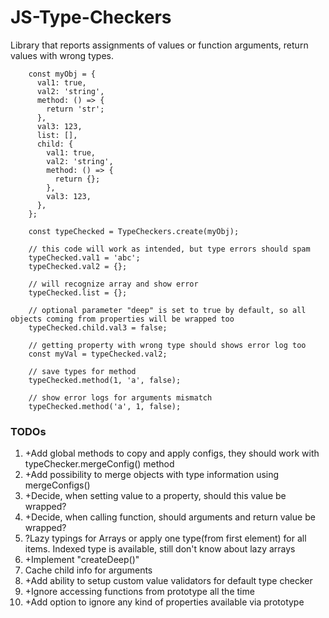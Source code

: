 # JS-Type-Checkers

Library that reports assignments of values or function arguments, return values with wrong types.
```
    const myObj = {
      val1: true,
      val2: 'string',
      method: () => {
        return 'str';
      },
      val3: 123,
      list: [],
      child: {
        val1: true,
        val2: 'string',
        method: () => {
          return {};
        },
        val3: 123,
      },
    };

    const typeChecked = TypeCheckers.create(myObj);

    // this code will work as intended, but type errors should spam
    typeChecked.val1 = 'abc';
    typeChecked.val2 = {};

    // will recognize array and show error
    typeChecked.list = {};

    // optional parameter "deep" is set to true by default, so all objects coming from properties will be wrapped too
    typeChecked.child.val3 = false;

    // getting property with wrong type should shows error log too
    const myVal = typeChecked.val2;

    // save types for method
    typeChecked.method(1, 'a', false);

    // show error logs for arguments mismatch
    typeChecked.method('a', 1, false);
```

### TODOs
1. +Add global methods to copy and apply configs, they should work with typeChecker.mergeConfig() method
2. +Add possibility to merge objects with type information using mergeConfigs()
3. +Decide, when setting value to a property, should this value be wrapped?
4. +Decide, when calling function, should arguments and return value be wrapped?
5. ?Lazy typings for Arrays or apply one type(from first element) for all items.
   Indexed type is available, still don't know about lazy arrays
6. +Implement "createDeep()"
7. Cache child info for arguments
8. +Add ability to setup custom value validators for default type checker
9. +Ignore accessing functions from prototype all the time
10. +Add option to ignore any kind of properties available via prototype

